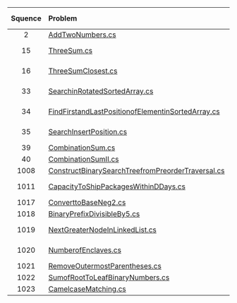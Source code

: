 | Squence | Problem       | Level  | Language  | Tags | Video Tutorial|
|:-------:|:--------------|:------:|:---------:|:----:|:-------------:|
|2|[AddTwoNumbers.cs](https://github.com/dftty/LeetCode/blob/master/Assets/Second/AddTwoNumbers.cs)|Medium|C#|[LinkedList]||
|15|[ThreeSum.cs](https://github.com/dftty/LeetCode/blob/master/Assets/Second/ThreeSum.cs)|Medium|C#|[Array Two Pointers]||
|16|[ThreeSumClosest.cs](https://github.com/dftty/LeetCode/blob/master/Assets/Second/ThreeSumClosest.cs)|Medium|C#|[Array Two Pointers]||
|33|[SearchinRotatedSortedArray.cs](https://github.com/dftty/LeetCode/blob/master/Assets/Second/SearchinRotatedSortedArray.cs)|Medium|C#|[Array Binary Search]||
|34|[FindFirstandLastPositionofElementinSortedArray.cs](https://github.com/dftty/LeetCode/blob/master/Assets/Second/FindFirstandLastPositionofElementinSortedArray.cs)|Medium|C#|[Array Binary Search]||
|35|[SearchInsertPosition.cs](https://github.com/dftty/LeetCode/blob/master/Assets/Second/SearchInsertPosition.cs)|Easy|C#|[Binary Search]||
|39|[CombinationSum.cs](https://github.com/dftty/LeetCode/blob/master/Assets/Second/CombinationSum.cs)|Medium|C#|[BackTracking]||
|40|[CombinationSumII.cs](https://github.com/dftty/LeetCode/blob/master/Assets/Second/CombinationSumII.cs)|Medium|C#|[BackTracking]||
|1008|[ConstructBinarySearchTreefromPreorderTraversal.cs](https://github.com/dftty/LeetCode/blob/master/Assets/Second/ConstructBinarySearchTreefromPreorderTraversal.cs)|Medium|C#|[Tree]||
|1011|[CapacityToShipPackagesWithinDDays.cs](https://github.com/dftty/LeetCode/blob/master/Assets/Second/CapacityToShipPackagesWithinDDays.cs)|Medium|C#|[Array Binary Search]||
|1017|[ConverttoBaseNeg2.cs](https://github.com/dftty/LeetCode/blob/master/Assets/Second/ConverttoBaseNeg2.cs)|Medium|C#|[Math]||
|1018|[BinaryPrefixDivisibleBy5.cs](https://github.com/dftty/LeetCode/blob/master/Assets/Second/BinaryPrefixDivisibleBy5.cs)|Easy|C#|[Array]||
|1019|[NextGreaterNodeInLinkedList.cs](https://github.com/dftty/LeetCode/blob/master/Assets/Second/NextGreaterNodeInLinkedList.cs)|Medium|C#|[LinkedList Stack]||
|1020|[NumberofEnclaves.cs](https://github.com/dftty/LeetCode/blob/master/Assets/Second/NumberofEnclaves.cs)|Medium|C#|[Depth First Search]||
|1021|[RemoveOutermostParentheses.cs](https://github.com/dftty/LeetCode/blob/master/Assets/Second/RemoveOutermostParentheses.cs)|Easy|C#|[Stack]||
|1022|[SumofRootToLeafBinaryNumbers.cs](https://github.com/dftty/LeetCode/blob/master/Assets/Second/SumofRootToLeafBinaryNumbers.cs)|Easy|C#|[Tree]||
|1023|[CamelcaseMatching.cs](https://github.com/dftty/LeetCode/blob/master/Assets/Second/CamelcaseMatching.cs)|Medium|C#|[String]||
